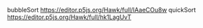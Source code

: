 bubbleSort  https://editor.p5js.org/Hawk/full/IAaeCOu8w
quickSort   https://editor.p5js.org/Hawk/full/hk1LagUvT
